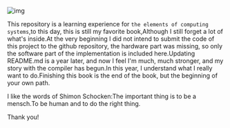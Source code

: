 ![img](https://encrypted-tbn3.gstatic.com/images?q=tbn:ANd9GcQ5VXmlcncga0FzgtVlGIYTP5EvcezKLoHtexz4Ba9YoIH6asmb)



This repository is a learning experience for `the elements of computing systems`,to this day, this is still my favorite book,Although I still forget a lot of what's inside.At the very beginning I did not intend to submit the code of this project to the github repository, the hardware part was missing, so only the software part of the implementation is included here.Updating README.md is a year later, and now I feel I'm much, much stronger, and my story with the compiler has begun.In this year, I understand what I really want to do.Finishing this book is the end of the book, but the beginning of your own path.

I like the words of Shimon Schocken:The important thing is to be a mensch.To be human and to do the right thing.

Thank you!

